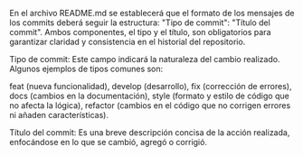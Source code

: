 En el archivo README.md se establecerá que el formato de los mensajes de los commits deberá seguir la estructura: "Tipo de commit": "Título del commit". Ambos componentes, el tipo y el título, son obligatorios para garantizar claridad y consistencia en el historial del repositorio.

Tipo de commit: Este campo indicará la naturaleza del cambio realizado. Algunos ejemplos de tipos comunes son:

feat (nueva funcionalidad),
develop (desarrollo),
fix (corrección de errores),
docs (cambios en la documentación),
style (formato y estilo de código que no afecta la lógica),
refactor (cambios en el código que no corrigen errores ni añaden características).

Título del commit: Es una breve descripción concisa de la acción realizada, enfocándose en lo que se cambió, agregó o corrigió. 